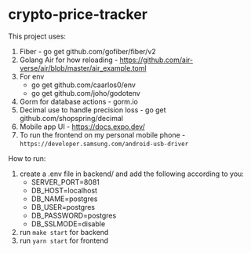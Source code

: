 # crypto-price-tracker

This project uses: 
1. Fiber - go get github.com/gofiber/fiber/v2
2. Golang Air for how reloading - https://github.com/air-verse/air/blob/master/air_example.toml
3. For env 
   - go get github.com/caarlos0/env 
   - go get github.com/joho/godotenv
4. Gorm for database actions - gorm.io
5. Decimal use to handle precision loss - go get github.com/shopspring/decimal
6. Mobile app UI - https://docs.expo.dev/
7. To run the frontend on my personal mobile phone - `https://developer.samsung.com/android-usb-driver`


How to run:
1. create a .env file in backend/ and add the following according to you:
   - SERVER_PORT=8081
   - DB_HOST=localhost
   - DB_NAME=postgres
   - DB_USER=postgres
   - DB_PASSWORD=postgres
   - DB_SSLMODE=disable
2. run `make start` for backend
3. run `yarn start` for frontend